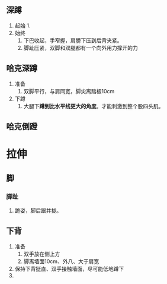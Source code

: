 ## 深蹲
1. 起始
	1. 
2. 始终
	1. 下巴收起，手窄握，肩膀下压到后背夹紧。
	2. 脚趾压紧，双脚和双腿都有一个向外用力撑开的力

## 哈克深蹲
1. 准备
	1. 双脚平行，与肩同宽，脚尖离踏板10cm
2. 下蹲
	1. 大腿下**蹲到比水平线更大的角度**。才能刺激到整个股四头肌。
## 
## 哈克倒蹬
# 拉伸
## 脚
### 脚趾
1. 跪姿，脚后跟并拢。

## 下背
1. 准备
	1. 双手放在侧上方
	2. 脚离墙面10cm、外八、大于肩宽
2. 保持下背挺直、双手接触墙面，尽可能低地蹲下
3. 